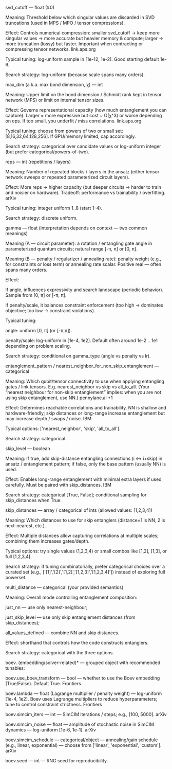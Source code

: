 svd_cutoff — float (≥0)

Meaning: Threshold below which singular values are discarded in SVD truncations (used in MPS / MPO / tensor compressions).

Effect: Controls numerical compression: smaller svd_cutoff → keep more singular values → more accurate but heavier memory & compute; larger → more truncation (lossy) but faster. Important when contracting or compressing tensor networks. 
link.aps.org

Typical tuning: log-uniform sample in [1e-12, 1e-2]. Good starting default 1e-6.

Search strategy: log-uniform (because scale spans many orders).

max_dim (a.k.a. max bond dimension, χ) — int

Meaning: Upper limit on the bond dimension / Schmidt rank kept in tensor network (MPS) or limit on internal tensor sizes.

Effect: Governs representational capacity (how much entanglement you can capture). Larger = more expressive but cost ~ O(χ^3) or worse depending on ops. If too small, you underfit / miss correlations. 
link.aps.org

Typical tuning: choose from powers of two or small set: [8,16,32,64,128,256]. If GPU/memory limited, cap accordingly.

Search strategy: categorical over candidate values or log-uniform integer (but prefer categorical/powers-of-two).

reps — int (repetitions / layers)

Meaning: Number of repeated blocks / layers in the ansatz (either tensor network sweeps or repeated parameterized circuit layers).

Effect: More reps → higher capacity (but deeper circuits → harder to train and noisier on hardware). Tradeoff: performance vs trainability / overfitting. 
arXiv

Typical tuning: integer uniform 1..8 (start 1–4).

Search strategy: discrete uniform.

gamma — float (interpretation depends on context — two common meanings)

Meaning (A — circuit parameter): a rotation / entangling gate angle in parameterized quantum circuits; natural range [-π, π] or [0, π].

Meaning (B — penalty / regularizer / annealing rate): penalty weight (e.g., for constraints or loss term) or annealing rate scalar. Positive real — often spans many orders.

Effect:

If angle, influences expressivity and search landscape (periodic behavior). Sample from [0, π] or [-π, π].

If penalty/scale, it balances constraint enforcement (too high → dominates objective; too low → constraint violations).

Typical tuning:

angle: uniform [0, π] (or [-π,π]).

penalty/scale: log-uniform in [1e-4, 1e2]. Default often around 1e-2 .. 1e1 depending on problem scaling.

Search strategy: conditional on gamma_type (angle vs penalty vs lr).

entanglement_pattern / nearest_neighbor_for_non_skip_entanglement — categorical

Meaning: Which qubit/tensor connectivity to use when applying entangling gates / link tensors. E.g. nearest_neighbor vs skip vs all_to_all. (Your “nearest neighbour for non-skip entanglement” implies: when you are not using skip entanglement, use NN.) 
pennylane.ai
+1

Effect: Determines reachable correlations and trainability. NN is shallow and hardware-friendly; skip distances or long-range increase entanglement but may increase depth / swaps / noise. 
IBM

Typical options: ['nearest_neighbor', 'skip', 'all_to_all'].

Search strategy: categorical.

skip_level — boolean

Meaning: If true, add skip-distance entangling connections (i ↔ i+skip) in ansatz / entanglement pattern; if false, only the base pattern (usually NN) is used.

Effect: Enables long-range entanglement with minimal extra layers if used carefully. Must be paired with skip_distances. 
IBM

Search strategy: categorical [True, False]; conditional sampling for skip_distances when True.

skip_distances — array / categorical of ints (allowed values: [1,2,3,4])

Meaning: Which distances to use for skip entanglers (distance=1 is NN, 2 is next-nearest, etc.).

Effect: Multiple distances allow capturing correlations at multiple scales; combining them increases gates/depth.

Typical options: try single values (1,2,3,4) or small combos like [1,2], [1,3], or full [1,2,3,4].

Search strategy: if tuning combinatorially, prefer categorical choices over a curated set (e.g., ['[1]','[2]','[1,2]','[1,2,3]','[1,2,3,4]']) instead of exploring full powerset.

multi_distance — categorical (your provided semantics)

Meaning: Overall mode controlling entanglement composition:

just_nn — use only nearest-neighbour;

just_skip_level — use only skip entanglement distances (from skip_distances);

all_values_defined — combine NN and skip distances.

Effect: shorthand that controls how the code constructs entanglers.

Search strategy: categorical with the three options.

boev. (embedding/solver-related)* — grouped object with recommended tunables:

boev.use_boev_transform — bool — whether to use the Boev embedding (True/False). Default True. 
Frontiers

boev.lambda — float (Lagrange multiplier / penalty weight) — log-uniform [1e-4, 1e2]. Boev uses Lagrange multipliers to reduce hyperparameters; tune to control constraint strictness. 
Frontiers

boev.simcim_iters — int — SimCIM iterations / steps; e.g., [100, 5000]. 
arXiv

boev.simcim_noise — float — amplitude of stochastic noise in SimCIM dynamics — log-uniform [1e-6, 1e-1]. 
arXiv

boev.simcim_schedule — categorical/object — annealing/gain schedule (e.g., linear, exponential) — choose from ['linear', 'exponential', 'custom']. 
arXiv

boev.seed — int — RNG seed for reproducibility.
